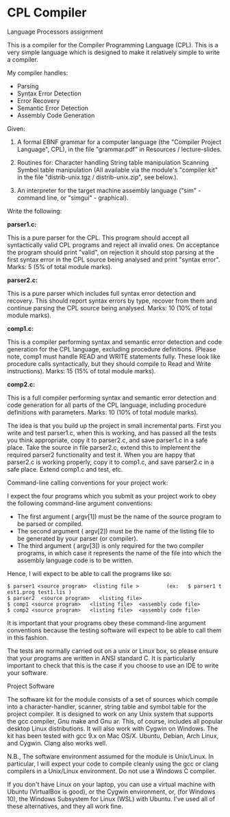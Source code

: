 # CPL Compiler
Language Processors assignment

This is a compiler for the Compiler Programming Language (CPL). This is a very simple language which is designed to make it relatively simple to write a compiler. 

My compiler handles:
* Parsing
* Syntax Error Detection
* Error Recovery
* Semantic Error Detection
* Assembly Code Generation

Given:

1. A formal EBNF grammar for a computer language (the "Compiler Project Language", CPL), in the file "grammar.pdf" in Resources / lecture-slides.
     
2. Routines for:
    Character handling
    String table manipulation
    Scanning
    Symbol table manipulation
    (All available via the module's "compiler kit" in the file "distrib-unix.tgz / distrib-unix.zip", see below.).
         
3. An interpreter for the target machine assembly language ("sim" - command line, or "simgui" - graphical).


Write the following:

**parser1.c:**

This is a pure parser for the CPL. This program should accept all syntactically valid CPL programs and reject all invalid ones. On acceptance the program should print "valid", on rejection it should stop parsing at the first syntax error in the CPL source being analysed and print "syntax error". Marks: 5 (5% of total module marks).
    
**parser2.c:**

This is a pure parser which includes full syntax error detection and recovery. This should report syntax errors by type, recover from them and continue parsing the CPL source being analysed. Marks: 10 (10% of total module marks).
    
**comp1.c:**

This is a compiler performing syntax and semantic error detection and code generation for the CPL language, excluding procedure definitions. (Please note, comp1 must handle READ and WRITE statements fully. These look like procedure calls syntactically, but they should compile to Read and Write instructions). Marks: 15 (15% of total module marks).

**comp2.c:**

This is a full compiler performing syntax and semantic error detection and code generation for all parts of the CPL language, including procedure definitions with parameters. Marks: 10 (10% of total module marks).



The idea is that you build up the project in small incremental parts. First you write and test parser1.c, when this is working, and has passed all the tests you think appropriate, copy it to parser2.c, and save parser1.c in a safe place. Take the source in file parser2.c, extend this to implement the required parser2 functionality and test it. When you are happy that parser2.c is working properly, copy it to comp1.c, and save parser2.c in a safe place. Extend comp1.c and test, etc.


Command-line calling conventions for your project work:

I expect the four programs which you submit as your project work to obey the following command-line argument conventions:

 - The first argument ( argv[1]) must be the name of the source program to be parsed or compiled.
 - The second argument ( argv[2]) must be the name of the listing file to be generated by your parser (or compiler).
 - The third argument ( argv[3]) is only required for the two compiler programs, in which case it represents the name of the file into which the assembly language code is to be written.

Hence, I will expect to be able to call the programs like so:

    $ parser1 <source program>  <listing file >         (ex:   $ parser1 t est1.prog test1.lis )
    $ parser2  <source program>   <listing file>
    $ comp1 <source program>   <listing file>  <assembly code file>
    $ comp2 <source program>   <listing file>  <assembly code file>


It is important that your programs obey these command-line argument conventions because the testing software will expect to be able to call them in this fashion.

The tests are normally carried out on a unix or Linux box, so please ensure that your programs are written in ANSI standard C. It is particularly important to check that this is the case if you choose to use an IDE to write your software.


Project Software

The software kit for the module consists of a set of sources which compile into a character-handler, scanner, string table and symbol table for the project compiler. It is designed to work on any Unix system that supports the gcc compiler, Gnu make and Gnu ar. This, of course, includes all popular desktop Linux distributions. It will also work with Cygwin on Windows. The kit has been tested with gcc 9.x on Mac OS/X. Ubuntu, Debian, Arch Linux, and Cygwin.  Clang also works well.


N.B., The software environment assumed for the module is Unix/Linux.  In particular, I will expect your code to compile cleanly using the gcc or clang compilers in a Unix/Linux environment.  Do not use a Windows C compiler. 

If you don't have Linux on your laptop, you can use a virtual machine with Ubuntu (VirtualBox is good), or the Cygwin environment, or, (for Windows 10), the Windows Subsystem for Linux (WSL) with Ubuntu.  I've used all of these alternatives, and they all work fine.
